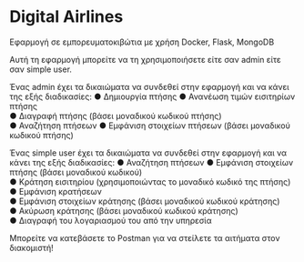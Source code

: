 # Digital Airlines

Εφαρμογή σε εμπορευματοκιβώτια με χρήση Docker, Flask, MongoDB

Αυτή τη εφαρμογή μπορείτε να τη χρησιμοποιήσετε είτε σαν admin είτε σαν simple user.

Ένας admin έχει τα δικαιώματα να συνδεθεί στην εφαρμογή και να κάνει της εξής διαδικασίες:
● Δημιουργία πτήσης	
● Ανανέωση τιμών εισιτηρίων πτήσης	
● Διαγραφή πτήσης (βάσει μοναδικού κωδικού πτήσης)	
● Αναζήτηση πτήσεων	
● Εμφάνιση στοιχείων πτήσεων (βάσει μοναδικού κωδικού πτήσης)	

Ένας simple user έχει τα δικαιώματα να συνδεθεί στην εφαρμογή και να κάνει της εξής διαδικασίες:
● Αναζήτηση πτήσεων	
● Εμφάνιση στοιχείων πτήσης (βάσει μοναδικού κωδικού)	
● Κράτηση εισιτηρίου (χρησιμοποιώντας το μοναδικό κωδικό της πτήσης)	
● Εμφάνιση κρατήσεων	
● Εμφάνιση στοιχείων κράτησης (βάσει μοναδικού κωδικού κράτησης)	
● Ακύρωση κράτησης (βάσει μοναδικού κωδικού κράτησης)	
● Διαγραφή του λογαριασμού του από την υπηρεσία	

Μπορείτε να κατεβάσετε το Postman για να στείλετε τα αιτήματα στον διακομιστή!
